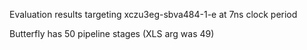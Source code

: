 Evaluation results targeting xczu3eg-sbva484-1-e at 7ns clock period

Butterfly has 50 pipeline stages (XLS arg was 49)